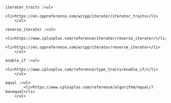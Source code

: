 
	iterator_traits :<ul>
			<li>https://en.cppreference.com/w/cpp/iterator/iterator_traits</li>
		</ul>
	
	reverse_iterator :<ul>
			<li>https://www.cplusplus.com/reference/iterator/reverse_iterator/</li>
			<li>https://en.cppreference.com/w/cpp/iterator/reverse_iterator</li>
		</ul>
	
	enable_if :<ul>
			<li>https://www.cplusplus.com/reference/type_traits/enable_if/</li>
		</ul>
	
	equal :<ul>
			<li>https://www.cplusplus.com/reference/algorithm/equal/?kw=equal</li>
		</ul>


